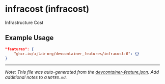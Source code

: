
# infracost (infracost)

Infrastructure Cost

## Example Usage

```json
"features": {
    "ghcr.io/ajlab-org/devcontainer_features/infracost:0": {}
}
```





---

_Note: This file was auto-generated from the [devcontainer-feature.json](https://github.com/ajlab-org/devcontainer_features/blob/main/src/infracost/devcontainer-feature.json).  Add additional notes to a `NOTES.md`._
